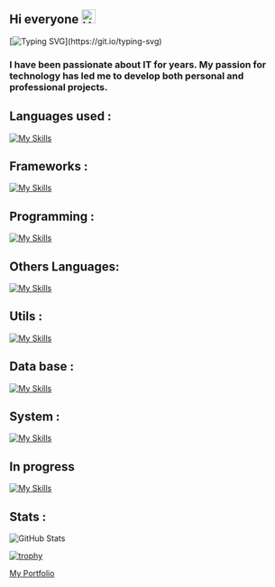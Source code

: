 ## Hi everyone  <img src="https://raw.githubusercontent.com/Tarikul-Islam-Anik/Animated-Fluent-Emojis/master/Emojis/Smilies/Hear-No-Evil%20Monkey.png" alt="Hear-No-Evil Monkey" width="25" height="25" />

[![Typing SVG](https://readme-typing-svg.demolab.com?font=Fira+Code&pause=1000&color=2EA0D2&width=435&lines=My+name+is+Rafik+!)](https://git.io/typing-svg)

### I have been passionate about IT for years. My passion for technology has led me to develop both personal and professional projects.
## Languages used : 
[![My Skills](https://skillicons.dev/icons?i=js,html,css,theme=light)](https://skillicons.dev)
## Frameworks : 
[![My Skills](https://skillicons.dev/icons?i=angular,nestjs)](https://skillicons.dev)
## Programming :
[![My Skills](https://skillicons.dev/icons?i=c,cs,py)](https://skillicons.dev)
## Others Languages:
[![My Skills](https://skillicons.dev/icons?i=php,java)](https://skillicons.dev)
## Utils :
[![My Skills](https://skillicons.dev/icons?i=git,docker)](https://skillicons.dev)
## Data base :
[![My Skills](https://skillicons.dev/icons?i=mysql,mongodb)](https://skillicons.dev)
## System :
[![My Skills](https://skillicons.dev/icons?i=linux)](https://skillicons.dev)
## In progress
[![My Skills](https://skillicons.dev/icons?i=kubernetes,aws,gcp,nuxtjs,spring)](https://skillicons.dev)


## Stats : 
![GitHub Stats](https://github-readme-streak-stats.herokuapp.com/?user=Rafiklatrikdu69&theme=default&hide_border=true)


[![trophy](https://github-profile-trophy.vercel.app/?username=Rafiklatrikdu69&theme=light)](https://github.com/Rafiklatrikdu69/github-profile-trophy)

[My Portfolio](https://portfolio-nuxt-ten-rho.vercel.app/)
